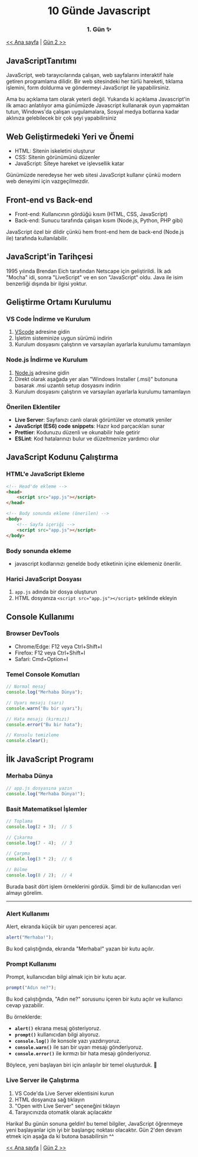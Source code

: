 <div align="center">
    <h1>10 Günde Javascript</h3>
    <h3>1. Gün ✨</h3>
</div>

[<< Ana sayfa](../../README.md) | [Gün 2 >>](../../günler/gün-2/gun-2.md)


## JavaScriptTanıtımı
JavaScript, web tarayıcılarında çalışan, web sayfalarını interaktif hale getiren programlama dilidir. Bir web sitesindeki her türlü hareketi, tıklama işlemini, form doldurma ve göndermeyi JavaScript ile yapabilirsiniz.

Ama bu açıklama tam olarak yeterli değil. Yukarıda ki açıklama Javascript'in ilk amacı anlatılıyor ama günümüzde Javascript kullanarak oyun yapmaktan tutun, Windows'da çalışan uygulamalara, Sosyal medya botlarına kadar aklınıza gelebilecek bir çok şeyi yapabilirsiniz

## Web Geliştirmedeki Yeri ve Önemi
- HTML: Sitenin iskeletini oluşturur
- CSS: Sitenin görünümünü düzenler
- JavaScript: Siteye hareket ve işlevsellik katar

Günümüzde neredeyse her web sitesi JavaScript kullanır çünkü modern web deneyimi için vazgeçilmezdir.

## Front-end vs Back-end
- Front-end: Kullanıcının gördüğü kısım (HTML, CSS, JavaScript)
- Back-end: Sunucu tarafında çalışan kısım (Node.js, Python, PHP gibi)

JavaScript özel bir dildir çünkü hem front-end hem de back-end (Node.js ile) tarafında kullanılabilir.

## JavaScript'in Tarihçesi
1995 yılında Brendan Eich tarafından Netscape için geliştirildi. İlk adı "Mocha" idi, sonra "LiveScript" ve en son "JavaScript" oldu. Java ile isim benzerliği dışında bir ilgisi yoktur.

## Geliştirme Ortamı Kurulumu

### VS Code İndirme ve Kurulum
1. [VScode](https://code.visualstudio.com) adresine gidin
2. İşletim sisteminize uygun sürümü indirin
3. Kurulum dosyasını çalıştırın ve varsayılan ayarlarla kurulumu tamamlayın

### Node.js İndirme ve Kurulum
1. [Node.js](https://nodejs.org/tr/download) adresine gidin
2. Direkt olarak aşağada yer alan "Windows Installer (.msi)" butonuna basarak .msi uzantılı setup dosyasını indirin
3. Kurulum dosyasını çalıştırın ve varsayılan ayarlarla kurulumu tamamlayın

### Önerilen Eklentiler
- **Live Server**: Sayfanızı canlı olarak görüntüler ve otomatik yeniler
- **JavaScript (ES6) code snippets**: Hazır kod parçacıkları sunar
- **Prettier**: Kodunuzu düzenli ve okunabilir hale getirir
- **ESLint**: Kod hatalarınızı bulur ve düzeltmenize yardımcı olur

## JavaScript Kodunu Çalıştırma

### HTML'e JavaScript Ekleme
```html
<!-- Head'de ekleme -->
<head>
    <script src="app.js"></script>
</head>

<!-- Body sonunda ekleme (önerilen) -->
<body>
    <!-- Sayfa içeriği -->
    <script src="app.js"></script>
</body>
```

### Body sonunda ekleme
- javascript kodlarınızı genelde body etiketinin içine eklemeniz önerilir.

### Harici JavaScript Dosyası
1. `app.js` adında bir dosya oluşturun
2. HTML dosyanıza `<script src="app.js"></script>` şeklinde ekleyin

## Console Kullanımı

### Browser DevTools
- Chrome/Edge: F12 veya Ctrl+Shift+I
- Firefox: F12 veya Ctrl+Shift+I
- Safari: Cmd+Option+I

### Temel Console Komutları
```javascript
// Normal mesaj
console.log("Merhaba Dünya");

// Uyarı mesajı (sarı)
console.warn("Bu bir uyarı");

// Hata mesajı (kırmızı)
console.error("Bu bir hata");

// Konsolu temizleme
console.clear();
```

## İlk JavaScript Programı

### Merhaba Dünya
```javascript
// app.js dosyasına yazın
console.log("Merhaba Dünya!");
```
 

### **Basit Matematiksel İşlemler**  

```javascript
// Toplama
console.log(2 + 3);  // 5

// Çıkarma
console.log(7 - 4);  // 3

// Çarpma
console.log(3 * 2);  // 6

// Bölme
console.log(8 / 2);  // 4
```

Burada basit dört işlem örneklerini gördük. Şimdi bir de kullanıcıdan veri almayı görelim.

---

### **Alert Kullanımı**  
Alert, ekranda küçük bir uyarı penceresi açar.
```javascript
alert("Merhaba!");
```
Bu kod çalıştığında, ekranda "Merhaba!" yazan bir kutu açılır.

### **Prompt Kullanımı**
Prompt, kullanıcıdan bilgi almak için bir kutu açar.
```javascript
prompt("Adın ne?");
```
Bu kod çalıştığında, "Adın ne?" sorusunu içeren bir kutu açılır ve kullanıcı cevap yazabilir.

Bu örneklerde:  
- **`alert()`** ekrana mesaj gösteriyoruz.  
- **`prompt()`** kullanıcıdan bilgi alıyoruz.  
- **`console.log()`** ile konsole yazı yazdırıyoruz. 
- **`console.warn()`** ile sarı bir uyarı mesajı gönderiyoruz.
- **`console.error()`** ile kırmızı bir hata mesajı gönderiyoruz. 

Böylece, yeni başlayan biri için anlaşılır bir temel oluşturduk. 🚀

### Live Server ile Çalıştırma
1. VS Code'da Live Server eklentisini kurun
2. HTML dosyanıza sağ tıklayın
3. "Open with Live Server" seçeneğini tıklayın
4. Tarayıcınızda otomatik olarak açılacaktır

Harika! Bu günün sonuna geldin! bu temel bilgiler, JavaScript öğrenmeye yeni başlayanlar için iyi bir başlangıç noktası olacaktır.
Gün 2'den devam etmek için aşağa da ki butona basabilirsin ^^


[<< Ana sayfa](../../README.md) | [Gün 2 >>](../../günler/gün-2/gun-2.md)
